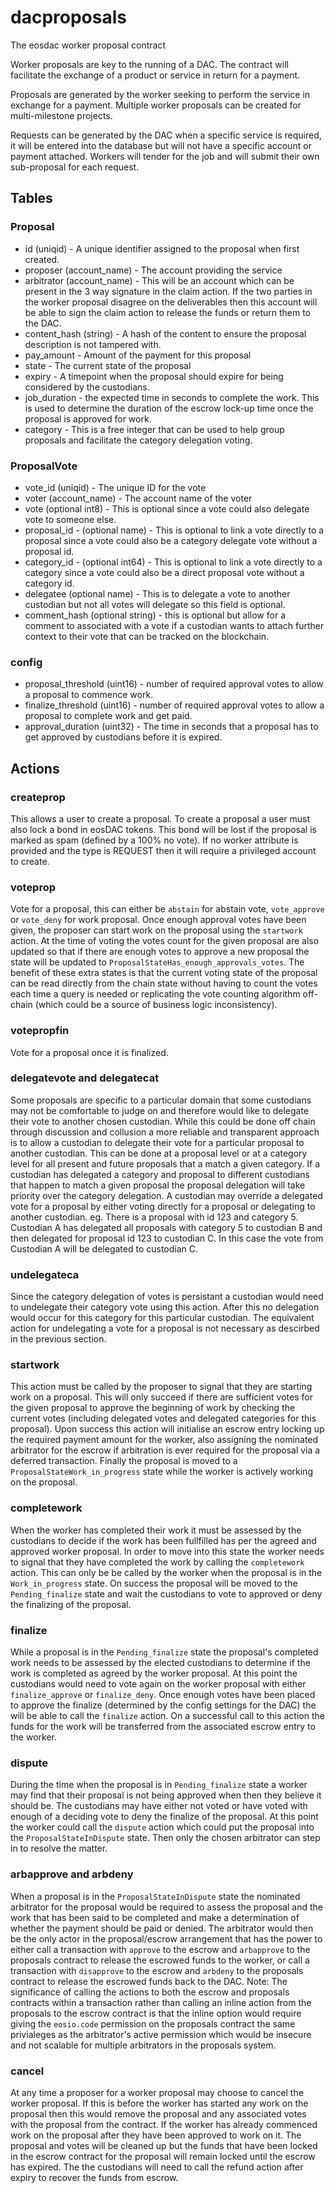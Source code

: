 # dacproposals

The eosdac worker proposal contract

Worker proposals are key to the running of a DAC. The contract will facilitate the exchange of a product or service in return for a payment.

Proposals are generated by the worker seeking to perform the service in exchange for a payment. Multiple worker proposals can be created for multi-milestone projects.

Requests can be generated by the DAC when a specific service is required, it will be entered into the database but will not have a specific account or payment attached. Workers will tender for the job and will submit their own sub-proposal for each request.

## Tables

### Proposal

- id (uniqid) - A unique identifier assigned to the proposal when first created.
- proposer (account_name) - The account providing the service
- arbitrator (account_name) - This will be an account which can be present in the 3 way signature in the claim action. If the two parties in the worker proposal disagree on the deliverables then this account will be able to sign the claim action to release the funds or return them to the DAC.
- content_hash (string) - A hash of the content to ensure the proposal description is not tampered with.
- pay_amount - Amount of the payment for this proposal
- state - The current state of the proposal
- expiry - A timepoint when the proposal should expire for being considered by the custodians.
- job_duration - the expected time in seconds to complete the work. This is used to determine the duration of the escrow lock-up time once the proposal is approved for work.
- category - This is a free integer that can be used to help group proposals and facilitate the category delegation voting.

### ProposalVote

- vote_id (uniqid) - The unique ID for the vote
- voter (account_name) - The account name of the voter
- vote (optional int8) - This is optional since a vote could also delegate vote to someone else.
- proposal_id - (optional name) - This is optional to link a vote directly to a proposal since a vote could also be a category delegate vote without a proposal id.
- category_id - (optional int64) - This is optional to link a vote directly to a category since a vote could also be a direct proposal vote without a category id.
- delegatee (optional name) - This is to delegate a vote to another custodian but not all votes will delegate so this field is optional.
- comment_hash (optional string) - this is optional but allow for a comment to associated with a vote if a custodian wants to attach further context to their vote that can be tracked on the blockchain.

### config

- proposal_threshold (uint16) - number of required approval votes to allow a proposal to commence work.
- finalize_threshold (uint16) - number of required approval votes to allow a proposal to complete work and get paid.
- approval_duration (uint32) - The time in seconds that a proposal has to get approved by custodians before it is expired.

## Actions

### createprop

This allows a user to create a proposal. To create a proposal a user must also lock a bond in eosDAC tokens. This bond will be lost if the proposal is marked as spam (defined by a 100% no vote). If no worker attribute is provided and the type is REQUEST then it will require a privileged account to create.

### voteprop

Vote for a proposal, this can either be `abstain` for abstain vote, `vote_approve` or `vote_deny` for work proposal. Once enough approval votes have been given, the proposer can start work on the proposal using the `startwork` action. At the time of voting the votes count for the given proposal are also updated so that if there are enough votes to approve a new proposal the state will be updated to `ProposalStateHas_enough_approvals_votes`. The benefit of these extra states is that the current voting state of the proposal can be read directly from the chain state without having to count the votes each time a query is needed or replicating the vote counting algorithm off-chain (which could be a source of business logic inconsistency).

### votepropfin

Vote for a proposal once it is finalized.

### delegatevote and delegatecat

Some proposals are specific to a particular domain that some custodians may not be comfortable to judge on and therefore would like to delegate their vote to another chosen custodian. While this could be done off chain through discussion and collusion a more reliable and transparent approach is to allow a custodian to delegate their vote for a particular proposal to another custodian. This can be done at a proposal level or at a category level for all present and future proposals that a match a given category. If a custodian has delegated a category and proposal to different custodians that happen to match a given proposal the proposal delegation will take priority over the category delegation. A custodian may override a delegated vote for a proposal by either voting directly for a proposal or delegating to another custodian.
eg. There is a proposal with id 123 and category 5. Custodian A has delegated all proposals with category 5 to custodian B and then delegated for proposal id 123 to custodian C. In this case the vote from Custodian A will be delegated to custodian C.

### undelegateca

Since the category delegation of votes is persistant a custodian would need to undelegate their category vote using this action. After this no delegation would occur for this category for this particular custodian. The equivalent action for undelegating a vote for a proposal is not necessary as descirbed in the previous section.

### startwork

This action must be called by the proposer to signal that they are starting work on a proposal. This will only succeed if there are sufficient votes for the given proposal to approve the beginning of work by checking the current votes (including delegated votes and delegated categories for this proposal). Upon success this action will initialise an escrow entry locking up the required payment amount for the worker, also assigning the nominated arbitrator for the escrow if arbitration is ever required for the proposal via a deferred transaction. Finally the proposal is moved to a `ProposalStateWork_in_progress` state while the worker is actively working on the proposal.

### completework

When the worker has completed their work it must be assessed by the custodians to decide if the work has been fullfilled has per the agreed and approved worker proposal. In order to move into this state the worker needs to signal that they have completed the work by calling the `completework` action. This can only be be called by the worker when the proposal is in the `Work_in_progress` state. On success the proposal will be moved to the `Pending_finalize` state and wait the custodians to vote to approved or deny the finalizing of the proposal.

### finalize

While a proposal is in the `Pending_finalize` state the proposal's completed work needs to be assessed by the elected custodians to determine if the work is completed as agreed by the worker proposal. At this point the custodians would need to vote again on the worker proposal with either `finalize_approve` or `finalize_deny`. Once enough votes have been placed to approve the finalize (determined by the config settings for the DAC) the will be able to call the `finalize` action. On a successful call to this action the funds for the work will be transferred from the associated escrow entry to the worker.

### dispute

During the time when the proposal is in `Pending_finalize` state a worker may find that their proposal is not being approved when then they believe it should be. The custodians may have either not voted or have voted with enough of a deciding vote to deny the finalize of the proposal. At this point the worker could call the `dispute` action which could put the proposal into the `ProposalStateInDispute` state. Then only the chosen arbitrator can step in to resolve the matter.

### arbapprove and arbdeny

When a proposal is in the `ProposalStateInDispute` state the nominated arbitrator for the proposal would be required to assess the proposal and the work that has been said to be completed and make a determination of whether the payment should be paid or denied. The arbitrator would then be the only actor in the proposal/escrow arrangement that has the power to either call a transaction with `approve` to the escrow and `arbapprove` to the proposals contract to release the escrowed funds to the worker, or call a transaction with `disapprove` to the escrow and `arbdeny` to the proposals contract to release the escrowed funds back to the DAC. Note: The significance of calling the actions to both the escrow and proposals contracts within a transaction rather than calling an inline action from the proposals to the escrow contract is that the inline option would require giving the `eosio.code` permission on the proposals contract the same privialeges as the arbitrator's active permission which would be insecure and not scalable for multiple arbitrators in the proposals system.

### cancel

At any time a proposer for a worker proposal may choose to cancel the worker proposal. If this is before the worker has started any work on the proposal then this would remove the proposal and any associated votes with the proposal from the contract. If the worker has already commenced work on the proposal after they have been approved to work on it. The proposal and votes will be cleaned up but the funds that have been locked in the escrow contract for the proposal will remain locked until the escrow has expired. The the custodians will need to call the refund action after expiry to recover the funds from escrow.
